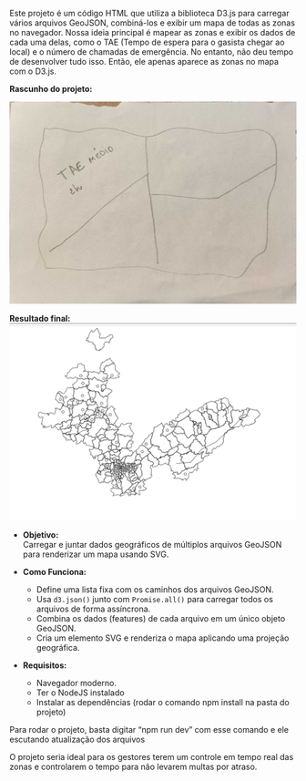 Este projeto é um código HTML que utiliza a biblioteca D3.js para carregar vários arquivos GeoJSON, combiná-los e exibir um mapa de todas as zonas no navegador. Nossa ideia principal é mapear as zonas e exibir os dados de cada uma delas, como o TAE (Tempo de espera para o gasista chegar ao local) e o número de chamadas de emergência. No entanto, não deu tempo de desenvolver tudo isso. Então, ele apenas aparece as zonas no mapa com o D3.js.

**Rascunho do projeto:**

![](./assets/1741895708079.jpg)

**Resultado final:**
![](./assets/mapa_final.png)

- **Objetivo:**  
   Carregar e juntar dados geográficos de múltiplos arquivos GeoJSON para renderizar um mapa usando SVG.

- **Como Funciona:**

  - Define uma lista fixa com os caminhos dos arquivos GeoJSON.
  - Usa `d3.json()` junto com `Promise.all()` para carregar todos os arquivos de forma assíncrona.
  - Combina os dados (features) de cada arquivo em um único objeto GeoJSON.
  - Cria um elemento SVG e renderiza o mapa aplicando uma projeção geográfica.

- **Requisitos:**

  - Navegador moderno.
  - Ter o NodeJS instalado
  - Instalar as dependências (rodar o comando npm install na pasta do projeto)

Para rodar o projeto, basta digitar “npm run dev” com esse comando e ele escutando atualização dos arquivos

O projeto seria ideal para os gestores terem um controle em tempo real das zonas e controlarem o tempo para não levarem multas por atraso.

